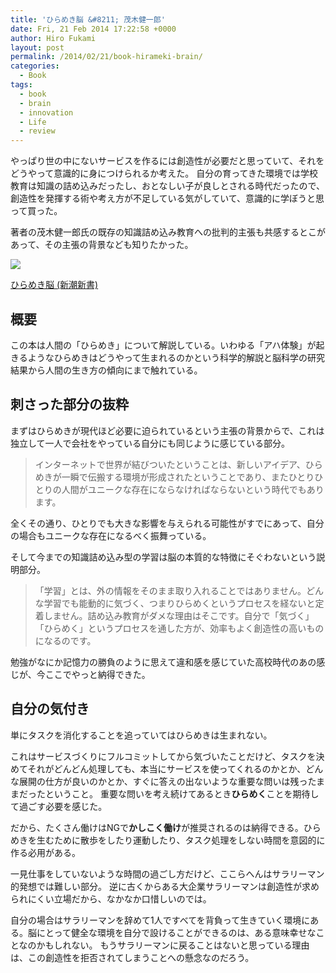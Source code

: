 ```yaml
---
title: 'ひらめき脳 &#8211; 茂木健一郎'
date: Fri, 21 Feb 2014 17:22:58 +0000
author: Hiro Fukami
layout: post
permalink: /2014/02/21/book-hirameki-brain/
categories:
  - Book
tags:
  - book
  - brain
  - innovation
  - Life
  - review
---
```

やっぱり世の中にないサービスを作るには創造性が必要だと思っていて、それをどうやって意識的に身につけられるか考えた。 自分の育ってきた環境では学校教育は知識の詰め込みだったし、おとなしい子が良しとされる時代だったので、創造性を発揮する術や考え方が不足している気がしていて、意識的に学ぼうと思って買った。

著者の茂木健一郎氏の既存の知識詰め込み教育への批判的主張も共感するとこがあって、その主張の背景なども知りたかった。

[<img border="0" src="http://ws-fe.amazon-adsystem.com/widgets/q?_encoding=UTF8&#038;ASIN=4106101629&#038;Format=_SL160_&#038;ID=AsinImage&#038;MarketPlace=JP&#038;ServiceVersion=20070822&#038;WS=1&#038;tag=dsea-22" />][1]

[ひらめき脳 (新潮新書)][2]<img src="http://ir-jp.amazon-adsystem.com/e/ir?t=dsea-22&#038;l=as2&#038;o=9&#038;a=4106101629" width="1" height="1" border="0" alt="" style="border:none !important; margin:0px !important;" />

## 概要

この本は人間の「ひらめき」について解説している。いわゆる「アハ体験」が起きるようなひらめきはどうやって生まれるのかという科学的解説と脳科学の研究結果から人間の生き方の傾向にまで触れている。

## 刺さった部分の抜粋

まずはひらめきが現代ほど必要に迫られているという主張の背景からで、これは独立して一人で会社をやっている自分にも同じように感じている部分。

> インターネットで世界が結びついたということは、新しいアイデア、ひらめきが一瞬で伝搬する環境が形成されたということであり、またひとりひとりの人間がユニークな存在にならなければならないという時代でもあります。

全くその通り、ひとりでも大きな影響を与えられる可能性がすでにあって、自分の場合もユニークな存在になるべく振舞っている。

そして今までの知識詰め込み型の学習は脳の本質的な特徴にそぐわないという説明部分。

> 「学習」とは、外の情報をそのまま取り入れることではありません。どんな学習でも能動的に気づく、つまりひらめくというプロセスを経ないと定着しません。詰め込み教育がダメな理由はそこです。自分で「気づく」「ひらめく」というプロセスを通した方が、効率もよく創造性の高いものになるのです。

勉強がなにか記憶力の勝負のように思えて違和感を感じていた高校時代のあの感じが、今ここでやっと納得できた。

## 自分の気付き

単にタスクを消化することを追っていてはひらめきは生まれない。

これはサービスづくりにフルコミットしてから気づいたことだけど、タスクを決めてそれがどんどん処理しても、本当にサービスを使ってくれるのかとか、どんな展開の仕方が良いのかとか、すぐに答えの出ないような重要な問いは残ったままだったということ。 重要な問いを考え続けてあるとき**ひらめく**ことを期待して過ごす必要を感じた。

だから、たくさん働けはNGで**かしこく働け**が推奨されるのは納得できる。ひらめきを生むために散歩をしたり運動したり、タスク処理をしない時間を意図的に作る必用がある。

一見仕事をしていないような時間の過ごし方だけど、ここらへんはサラリーマン的発想では難しい部分。 逆に古くからある大企業サラリーマンは創造性が求められにくい立場だから、なかなか口惜しいのでは。

自分の場合はサラリーマンを辞めて1人ですべてを背負って生きていく環境にある。脳にとって健全な環境を自分で設けることができるのは、ある意味幸せなことなのかもしれない。 もうサラリーマンに戻ることはないと思っている理由は、この創造性を拒否されてしまうことへの懸念なのだろう。

 [1]: http://www.amazon.co.jp/gp/product/4106101629/ref=as_li_ss_il?ie=UTF8&camp=247&creative=7399&creativeASIN=4106101629&linkCode=as2&tag=dsea-22
 [2]: http://www.amazon.co.jp/gp/product/4106101629/ref=as_li_ss_tl?ie=UTF8&camp=247&creative=7399&creativeASIN=4106101629&linkCode=as2&tag=dsea-22